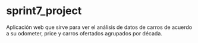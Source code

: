 # sprint7_project
Aplicación web que sirve para ver el análisis de datos de carros de acuerdo a su odometer, price y carros ofertados agrupados por década.